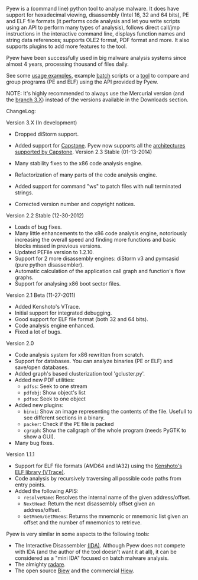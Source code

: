 Pyew is a (command line) python tool to analyse malware. It does have support for hexadecimal viewing, disassembly (Intel 16, 32 and 64 bits), PE and ELF file formats (it performs code analysis and let you write scripts using an API to perform many types of analysis), follows direct call/jmp instructions in the interactive command line, displays function names and string data references; supports OLE2 format, PDF format and more. It also supports plugins to add more features to the tool.

Pyew have been successfully used in big malware analysis systems since almost 4 years, processing thousand of files daily.

See some [usage examples](UsageExample.md), example [batch](BatchExample.md) scripts or a [tool](GCluster.md) to compare and group programs (PE and ELF) using the API provided by Pyew.

NOTE: It's highly recommended to always use the Mercurial version (and the [branch 3.X](https://code.google.com/p/pyew/source/browse/?name=VERSION_3X)) instead of the versions available in the Downloads section.

ChangeLog:

Version 3.X (In development)

  * Dropped diStorm support.
  * Added support for [Capstone](http://www.capstone-engine.org/). Pyew now supports all the [architectures supported by Capstone](http://www.capstone-engine.org/arch.html).
Version 2.3 Stable (01-13-2014)

  * Many stability fixes to the x86 code analysis engine.
  * Refactorization of many parts of the code analysis engine.
  * Added support for command "ws" to patch files with null terminated strings.
  * Corrected version number and copyright notices.

Version 2.2 Stable (12-30-2012)

  * Loads of bug fixes.
  * Many little enhancements to the x86 code analysis engine, notoriously increasing the overall speed and finding more functions and basic blocks missed in previous versions.
  * Updated PEFile version to 1.2.10.
  * Support for 2 more disassembly engines: diStorm v3 and pymsasid (pure python disassembler).
  * Automatic calculation of the application call graph and function's flow graphs.
  * Support for analysing x86 boot sector files.

Version 2.1 Beta (11-27-2011)

  * Added Kenshoto's VTrace.
  * Initial support for integrated debugging.
  * Good support for ELF file format (both 32 and 64 bits).
  * Code analysis engine enhanced.
  * Fixed a lot of bugs.

Version 2.0

  * Code analysis system for x86 rewritten from scratch.
  * Support for databases. You can analyze binaries (PE or ELF) and save/open databases.
  * Added graph's based clusterization tool 'gcluster.py'.
  * Added new PDF utilities:
    * `pdfss`: Seek to one stream
    * `pdfobj`: Show object's list
    * `pdfso`: Seek to one object
  * Added new plugins:
    * `binvi`: Show an image representing the contents of the file. Usefull to see different sections in a binary.
    * `packer`: Check if the PE file is packed
    * `cgraph`: Show the callgraph of the whole program (needs PyGTK to show a GUI).
  * Many bug fixes.

Version 1.1.1

  * Support for ELF file formats (AMD64 and IA32) using the [Kenshoto's ELF library (VTrace)](http://www.kenshoto.com/vtrace/).
  * Code analysis by recursively traversing all possible code paths from entry points.
  * Added the following APIS:
    * `resolveName`: Resolves the internal name of the given address/offset.
    * `NextHead`: Return the next disassembly offset given an address/offset.
    * `GetMnem/GetMnems`: Returns the mnemonic or mnemonic list given an offset and the number of mnemonics to retrieve.

Pyew is very similar in some aspects to the following tools:

  * The Interactive Disassembler [(IDA)](http://www.hex-rays.com/products/ida/). Although Pyew does not compete with IDA (and the author of the tool doesn't want it at all), it can be considered as a "mini IDA" focused on batch malware analysis.
  * The almighty [radare](http://www.radare.org).
  * The open source [Biew](http://biew.sourceforge.net/) and the commercial [Hiew](http://www.hiew.ru/).